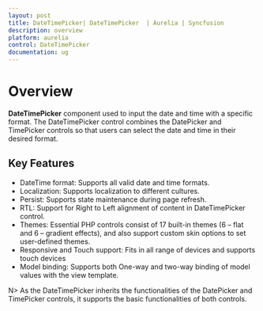```yaml
---
layout: post
title: DateTimePicker| DateTimePicker  | Aurelia | Syncfusion
description: overview
platform: aurelia
control: DateTimePicker
documentation: ug
---
```


# Overview

**DateTimePicker** component used to input the date and time with a specific format. The DateTimePicker control combines the DatePicker and TimePicker controls so that users can select the date and time in their desired format.

## Key Features

* DateTime format: Supports all valid date and time formats.
* Localization: Supports localization to different cultures.
* Persist: Supports state maintenance during page refresh.
* RTL: Support for Right to Left alignment of content in DateTimePicker control.
* Themes: Essential PHP controls consist of 17 built-in themes (6 – flat and 6 – gradient effects), and also support custom skin options to set user-defined themes.
* Responsive and Touch support: Fits in all range of devices and supports touch devices 
* Model binding: Supports both One-way and two-way binding of model values with the view template.

N> As the DateTimePicker inherits the functionalities of the DatePicker and TimePicker controls, it supports the basic functionalities of both controls.

